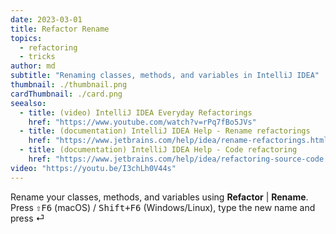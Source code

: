 ```yaml
---
date: 2023-03-01
title: Refactor Rename
topics:
  - refactoring
  - tricks
author: md
subtitle: "Renaming classes, methods, and variables in IntelliJ IDEA"
thumbnail: ./thumbnail.png
cardThumbnail: ./card.png
seealso:
  - title: (video) IntelliJ IDEA Everyday Refactorings
    href: "https://www.youtube.com/watch?v=rPq7fBo5JVs"
  - title: (documentation) IntelliJ IDEA Help - Rename refactorings
    href: "https://www.jetbrains.com/help/idea/rename-refactorings.html"
  - title: (documentation) IntelliJ IDEA Help - Code refactoring
    href: "https://www.jetbrains.com/help/idea/refactoring-source-code.html"
video: "https://youtu.be/I3chLh0V44s"
---
```


Rename your classes, methods, and variables using **Refactor** | **Rename**. Press <kbd>⇧F6</kbd> (macOS) / <kbd>Shift+F6</kbd> (Windows/Linux), type the new name and press ⏎
